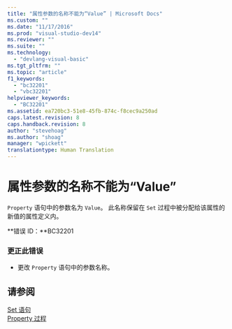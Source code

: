 ```yaml
---
title: "属性参数的名称不能为“Value” | Microsoft Docs"
ms.custom: ""
ms.date: "11/17/2016"
ms.prod: "visual-studio-dev14"
ms.reviewer: ""
ms.suite: ""
ms.technology: 
  - "devlang-visual-basic"
ms.tgt_pltfrm: ""
ms.topic: "article"
f1_keywords: 
  - "bc32201"
  - "vbc32201"
helpviewer_keywords: 
  - "BC32201"
ms.assetid: ea720bc3-51e8-45fb-874c-f8cec9a250ad
caps.latest.revision: 8
caps.handback.revision: 8
author: "stevehoag"
ms.author: "shoag"
manager: "wpickett"
translationtype: Human Translation
---
```

# 属性参数的名称不能为“Value”
`Property` 语句中的参数名为 `Value`。 此名称保留在 `Set` 过程中被分配给该属性的新值的属性定义内。  
  
 **错误 ID：**BC32201  
  
### 更正此错误  
  
-   更改 `Property` 语句中的参数名称。  
  
## 请参阅  
 [Set 语句](../../visual-basic/language-reference/statements/set-statement.md)   
 [Property 过程](../../visual-basic/programming-guide/language-features/procedures/property-procedures.md)